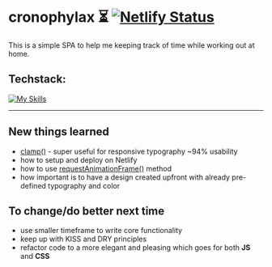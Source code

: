 # cronophylax ⏳ [![Netlify Status](https://api.netlify.com/api/v1/badges/730bdb01-d7e1-4f64-a8a8-e713fd0ea221/deploy-status)](https://app.netlify.com/sites/chronophylax/deploys)
This is a simple SPA to help me keeping track of time while working out at home.

## Techstack:
[![My Skills](https://skillicons.dev/icons?i=react,netlify,firebase,figma&theme=dark)](https://skillicons.dev)


---

## New things learned

- [clamp()](https://developer.mozilla.org/en-US/docs/Web/CSS/clamp) - super useful for responsive typography ~94% usability
- how to setup and deploy on Netlify
- how to use [requestAnimationFrame()](https://developer.mozilla.org/en-US/docs/Web/API/window/requestAnimationFrame) method
- how important is to have a design created upfront with already pre-defined typography and color

## To change/do better next time

- use smaller timeframe to write core functionality
- keep up with KISS and DRY principles
- refactor code to a more elegant and pleasing which goes for both **JS** and **CSS**